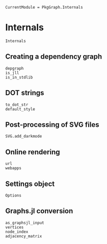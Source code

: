 
```@meta
CurrentModule = PkgGraph.Internals
```

# Internals

```@docs
Internals
```

## Creating a dependency graph

```@docs
depgraph
is_jll
is_in_stdlib
```

## DOT strings

```@docs
to_dot_str
default_style
```

## Post-processing of SVG files

```@docs
SVG.add_darkmode
```

## Online rendering

```@docs
url
webapps
```

## Settings object

```@docs
Options
```

## Graphs.jl conversion

```@docs
as_graphsjl_input
vertices
node_index
adjacency_matrix
```
